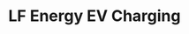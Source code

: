 ---
description: Artwork for the LF Energy EV Charging SIG
title: LF Energy EV Charging
level: Other Logos
featured_image: horizontal/color/LFEnergy_EV_Charging-horizontal-color.svg
layout: logos
---